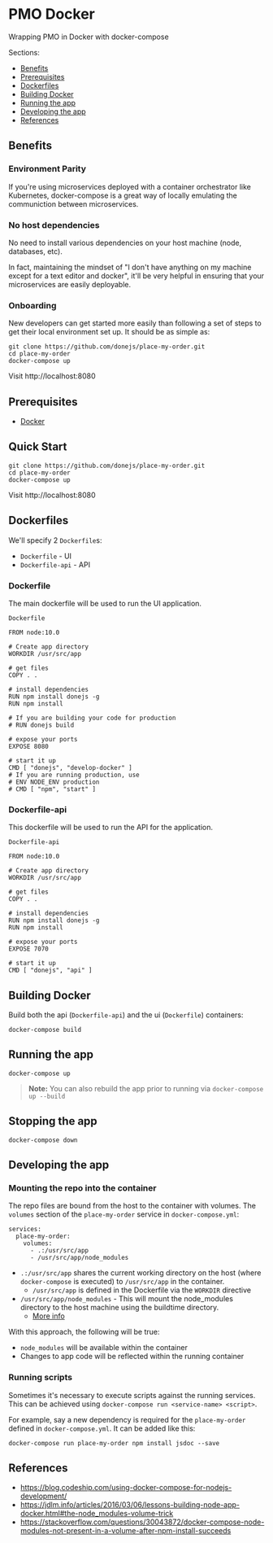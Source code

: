 # PMO Docker

Wrapping PMO in Docker with docker-compose

Sections:
- [Benefits](#benefits)
- [Prerequisites](#prerequisites)
- [Dockerfiles](#dockerfiles)
- [Building Docker](#building-docker)
- [Running the app](#running-the-app)
- [Developing the app](#developing-the-app)
- [References](#references)

## Benefits

### Environment Parity
If you're using microservices deployed with a container orchestrator like Kubernetes, docker-compose is a great way of locally emulating the communiction between microservices.

### No host dependencies
No need to install various dependencies on your host machine (node, databases, etc).

In fact, maintaining the mindset of "I don't have anything on my machine except for a text editor and docker", it'll be very helpful in ensuring that your microservices are easily deployable.

### Onboarding
New developers can get started more easily than following a set of steps to get their local environment set up.  It should be as simple as:
```
git clone https://github.com/donejs/place-my-order.git
cd place-my-order
docker-compose up
```
Visit http://localhost:8080



## Prerequisites

- [Docker](https://www.docker.com/products/docker-desktop)


## Quick Start
```
git clone https://github.com/donejs/place-my-order.git
cd place-my-order
docker-compose up
```
Visit http://localhost:8080

## Dockerfiles

We'll specify 2 `Dockerfile`s:

- `Dockerfile` - UI
- `Dockerfile-api` - API

### Dockerfile

The main dockerfile will be used to run the UI application.

`Dockerfile`
```
FROM node:10.0

# Create app directory
WORKDIR /usr/src/app

# get files
COPY . .

# install dependencies
RUN npm install donejs -g
RUN npm install

# If you are building your code for production
# RUN donejs build

# expose your ports
EXPOSE 8080

# start it up
CMD [ "donejs", "develop-docker" ]
# If you are running production, use
# ENV NODE_ENV production
# CMD [ "npm", "start" ]
```

### Dockerfile-api

This dockerfile will be used to run the API for the application.

`Dockerfile-api`
```
FROM node:10.0

# Create app directory
WORKDIR /usr/src/app

# get files
COPY . .

# install dependencies
RUN npm install donejs -g
RUN npm install

# expose your ports
EXPOSE 7070

# start it up
CMD [ "donejs", "api" ]
```

## Building Docker

Build both the api (`Dockerfile-api`) and the ui (`Dockerfile`) containers:
```
docker-compose build
```

## Running the app

```
docker-compose up
```

> **Note:** You can also rebuild the app prior to running via `docker-compose up --build`

## Stopping the app

```
docker-compose down
```

## Developing the app

### Mounting the repo into the container
The repo files are bound from the host to the container with volumes.
The `volumes` section of the `place-my-order` service in `docker-compose.yml`:
```
services:
  place-my-order:
    volumes:
      - .:/usr/src/app
      - /usr/src/app/node_modules
```

- `.:/usr/src/app` shares the current working directory on the host (where `docker-compose` is executed) to `/usr/src/app` in the container.
    - `/usr/src/app` is defined in the Dockerfile via the `WORKDIR` directive
- `/usr/src/app/node_modules` - This will mount the node_modules directory to the host machine using the buildtime directory.
    - [More info](https://jdlm.info/articles/2016/03/06/lessons-building-node-app-docker.html#the-node_modules-volume-trick)

With this approach, the following will be true:
- `node_modules` will be available within the container
- Changes to app code will be reflected within the running container

### Running scripts

Sometimes it's necessary to execute scripts against the running services.
This can be achieved using `docker-compose run <service-name> <script>`.

For example, say a new dependency is required for the `place-my-order` defined in `docker-compose.yml`.  It can be added like this:
```
docker-compose run place-my-order npm install jsdoc --save
```


## References
- https://blog.codeship.com/using-docker-compose-for-nodejs-development/
- https://jdlm.info/articles/2016/03/06/lessons-building-node-app-docker.html#the-node_modules-volume-trick
- https://stackoverflow.com/questions/30043872/docker-compose-node-modules-not-present-in-a-volume-after-npm-install-succeeds
